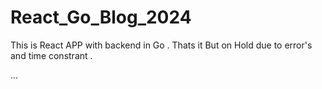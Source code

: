 # React_Go_Blog_2024
This is React APP with backend in Go . Thats it
But on Hold due to error's and time constrant .


...

